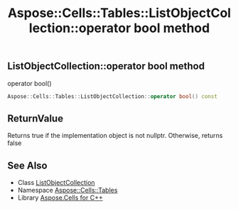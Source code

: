 ﻿---
title: Aspose::Cells::Tables::ListObjectCollection::operator bool method
linktitle: operator bool
second_title: Aspose.Cells for C++ API Reference
description: 'Aspose::Cells::Tables::ListObjectCollection::operator bool method. operator bool() in C++.'
type: docs
weight: 400
url: /cpp/aspose.cells.tables/listobjectcollection/operator_bool/
---
## ListObjectCollection::operator bool method


operator bool()

```cpp
Aspose::Cells::Tables::ListObjectCollection::operator bool() const
```


## ReturnValue

Returns true if the implementation object is not nullptr. Otherwise, returns false

## See Also

* Class [ListObjectCollection](../)
* Namespace [Aspose::Cells::Tables](../../)
* Library [Aspose.Cells for C++](../../../)
